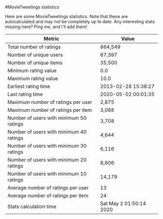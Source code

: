 #MovieTweetings statistics

Here are some MovieTweetings statistics. Note that these are autocalculated and may not be completely up to date. Any interesting stats missing here? Ping me, and I'll add them!

Metric | Value
--- | ---
Total number of ratings                 | 864,549
Number of unique users                  | 67,397
Number of unique items                  | 35,500
Minimum rating value                    | 0.0
Maximum rating value                    | 10.0
Earliest rating time                    | 2013-02-28 15:38:27
Last rating time                        | 2020-05-02 00:01:35
Maximum number of ratings per user      | 2,875
Maximum number of ratings per item      | 3,088
Number of users with minimum 50 ratings | 3,708
Number of users with minimum 40 ratings | 4,644
Number of users with minimum 30 ratings | 6,116
Number of users with minimum 20 ratings | 8,606
Number of users with minimum 10 ratings | 14,179
Average number of ratings per user      | 13
Average number of ratings per item      | 24
Stats calculation time                  | Sat May  2 01:50:14 2020

